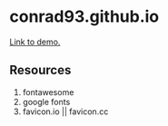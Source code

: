 # conrad93.github.io

[Link to demo.](https://conrad93.github.io)

## Resources
1. fontawesome
2. google fonts
3. favicon.io || favicon.cc